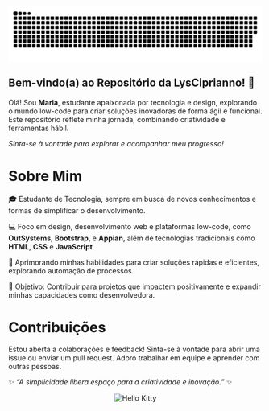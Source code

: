 <picture align="center">
<source media="(prefers-color-scheme: dark)" srcset="https://raw.githubusercontent.com/lysciprianno/lysciprianno/output/github-contribution-grid-snake-dark.svg">
<source media="(prefers-color-scheme: light)" srcset="https://raw.githubusercontent.com/lysciprianno/lysciprianno/output/github-contribution-grid-snake-dark.svg">
<img align="center" alt="github contribution grid snake animation" src="https://raw.githubusercontent.com/lysciprianno/lysciprianno/output/github-contribution-grid-snake.svg">
</picture>

## Bem-vindo(a) ao Repositório da LysCiprianno! 🚀
 
Olá! Sou **Maria**, estudante apaixonada por tecnologia e design, explorando o mundo low-code para criar soluções inovadoras de forma ágil e funcional. Este repositório reflete minha jornada, combinando criatividade e ferramentas hábil.

_Sinta-se à vontade para explorar e acompanhar meu progresso!_
 
# Sobre Mim 
🎓 Estudante de Tecnologia, sempre em busca de novos conhecimentos e formas de simplificar o desenvolvimento. 

💻 Foco em design, desenvolvimento web e plataformas low-code, como **OutSystems**, **Bootstrap**, e **Appian**, além de tecnologias tradicionais como **HTML**, **CSS** e **JavaScript**

🌱 Aprimorando minhas habilidades para criar soluções rápidas e eficientes, explorando automação de processos.

🎯 Objetivo: Contribuir para projetos que impactem positivamente e expandir minhas capacidades como desenvolvedora.
 
# Contribuições
Estou aberta a colaborações e feedback! Sinta-se à vontade para abrir uma issue ou enviar um pull request. Adoro trabalhar em equipe e aprender com outras pessoas.
 
✨ _“A simplicidade libera espaço para a criatividade e inovação.”_ ✨

<div align="center">
  <img src="https://media.tenor.com/TOAYvUEsFQMAAAAi/hello-kitty.gif" alt="Hello Kitty">
</div>

